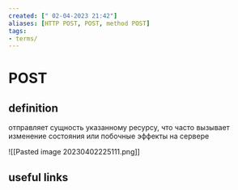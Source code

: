 ```yaml
---
created: [" 02-04-2023 21:42"]
aliases: [HTTP POST, POST, method POST]
tags:
- terms/
---
```


# POST

## definition

отправляет сущность указанному ресурсу, что часто вызывает изменение состояния или побочные эффекты на сервере

![[Pasted image 20230402225111.png]]

## useful links
